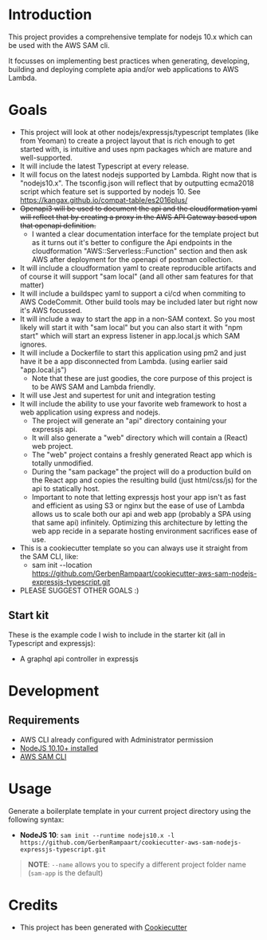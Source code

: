 # Introduction
This project provides a comprehensive template for nodejs 10.x which can be used with the AWS SAM cli.

It focusses on implementing best practices when generating, developing, building and deploying complete apia and/or web applications to AWS Lambda.

# Goals
* This project will look at other nodejs/expressjs/typescript templates (like from Yeoman) to create a project layout that is rich enough to get started with, is intuitive and uses npm packages which are mature and well-supported.
* It will include the latest Typescript at every release.
* It will focus on the latest nodejs supported by Lambda. Right now that is "nodejs10.x". The tsconfig.json will reflect that by outputting ecma2018 script which feature set is supported by nodejs 10. See https://kangax.github.io/compat-table/es2016plus/
* ~~Openapi3 will be used to document the api and the cloudformation yaml will reflect that by creating a proxy in the AWS API Gateway based upon that openapi definition.~~
    - I wanted a clear documentation interface for the template project but as it turns out it's better to configure the Api endpoints in the cloudformation "AWS::Serverless::Function" section and then ask AWS after deployment for the openapi of postman collection.
* It will include a cloudformation yaml to create reproducible artifacts and of course it will support "sam local" (and all other sam features for that matter)
* It will include a buildspec yaml to support a ci/cd when commiting to AWS CodeCommit. Other build tools may be included later but right now it's AWS focussed.
* It will include a way to start the app in a non-SAM context. So you most likely will start it with "sam local" but you can also start it with "npm start" which will start an express listener in app.local.js which SAM ignores. 
* It will include a Dockerfile to start this application using pm2 and just have it be a app disconnected from Lambda. (using earlier said "app.local.js")
    - Note that these are just goodies, the core purpose of this project is to be AWS SAM and Lambda friendly.
* It will use Jest and supertest for unit and integration testing
* It will include the ability to use your favorite web framework to host a web application using express and nodejs. 
    - The project will generate an "api" directory containing your expressjs api.
    - It will also generate a "web" directory which will contain a (React) web project.
    - The "web" project contains a freshly generated React app which is totally unmodified.
    - During the "sam package" the project will do a production build on the React app and copies the resulting build (just html/css/js) for the api to statically host.
    - Important to note that letting expressjs host your app isn't as fast and efficient as using S3 or nginx but the ease of use of Lambda allows us to scale both our api and web app (probably a SPA using that same api) infinitely. Optimizing this architecture by letting the web app recide in a separate hosting environment sacrifices ease of use. 
* This is a cookiecutter template so you can always use it straight from the SAM CLI, like:
    - sam init --location https://github.com/GerbenRampaart/cookiecutter-aws-sam-nodejs-expressjs-typescript.git
* PLEASE SUGGEST OTHER GOALS :)

## Start kit 
These is the example code I wish to include in the starter kit (all in Typescript and expressjs):
* A graphql api controller in expressjs

# Development

## Requirements
* AWS CLI already configured with Administrator permission
* [NodeJS 10.10+ installed](https://nodejs.org/en/download/releases/)
* [AWS SAM CLI](https://github.com/awslabs/aws-sam-cli)

# Usage

Generate a boilerplate template in your current project directory using the following syntax:

* **NodeJS 10**: `sam init --runtime nodejs10.x -l https://github.com/GerbenRampaart/cookiecutter-aws-sam-nodejs-expressjs-typescript.git`

> **NOTE**: ``--name`` allows you to specify a different project folder name (`sam-app` is the default)

# Credits

* This project has been generated with [Cookiecutter](https://github.com/audreyr/cookiecutter)

